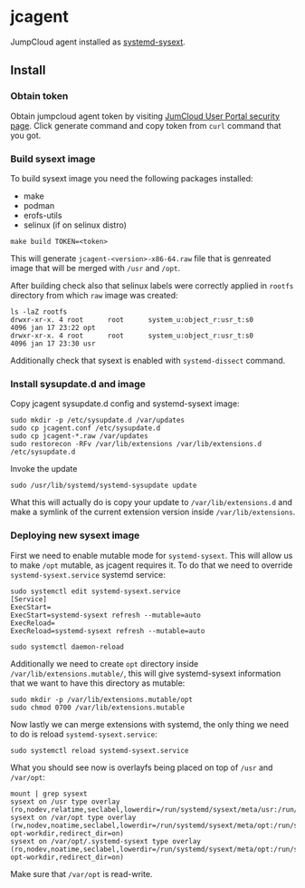# jcagent

JumpCloud agent installed as [systemd-sysext](https://www.freedesktop.org/software/systemd/man/latest/systemd-sysext.html).

## Install

### Obtain token

Obtain jumpcloud agent token by visiting [JumCloud User Portal security page](https://console.jumpcloud.com/userconsole#/security).
Click generate command and copy token from `curl` command that you got.

### Build sysext image

To build sysext image you need the following packages installed:

- make
- podman
- erofs-utils
- selinux (if on selinux distro)

```shell
make build TOKEN=<token>
```

This will generate `jcagent-<version>-x86-64.raw` file that is genreated image that will be merged with `/usr` and `/opt`.

After building check also that selinux labels were correctly applied in `rootfs` directory from which `raw` image was created:

```shell
ls -laZ rootfs
drwxr-xr-x. 4 root      root      system_u:object_r:usr_t:s0           4096 jan 17 23:22 opt
drwxr-xr-x. 4 root      root      system_u:object_r:usr_t:s0           4096 jan 17 23:30 usr
```

Additionally check that sysext is enabled with `systemd-dissect` command.

### Install sysupdate.d and image

Copy jcagent sysupdate.d config and systemd-sysext image:

```shell
sudo mkdir -p /etc/sysupdate.d /var/updates
sudo cp jcagent.conf /etc/sysupdate.d
sudo cp jcagent-*.raw /var/updates
sudo restorecon -RFv /var/lib/extensions /var/lib/extensions.d /etc/sysupdate.d
```

Invoke the update

```shell
sudo /usr/lib/systemd/systemd-sysupdate update
```

What this will actually do is copy your update to `/var/lib/extensions.d` and make a symlink of the current extension version inside `/var/lib/extensions`.

### Deploying new sysext image

First we need to enable mutable mode for `systemd-sysext`. This will allow us to make `/opt` mutable,
as jcagent requires it. To do that we need to override `systemd-sysext.service` systemd service:

```shell
sudo systemctl edit systemd-sysext.service
[Service]
ExecStart=
ExecStart=systemd-sysext refresh --mutable=auto
ExecReload=
ExecReload=systemd-sysext refresh --mutable=auto

sudo systemctl daemon-reload
```

Additionally we need to create `opt` directory inside `/var/lib/extensions.mutable/`, this will give systemd-sysext information that
we want to have this directory as mutable:

```shell
sudo mkdir -p /var/lib/extensions.mutable/opt
sudo chmod 0700 /var/lib/extensions.mutable
```

Now lastly we can merge extensions with systemd, the only thing we need to do is reload `systemd-sysext.service`:


```shell
sudo systemctl reload systemd-sysext.service
```

What you should see now is overlayfs being placed on top of `/usr` and `/var/opt`:

```shell
mount | grep sysext
sysext on /usr type overlay (ro,nodev,relatime,seclabel,lowerdir=/run/systemd/sysext/meta/usr:/run/systemd/sysext/extensions/jcagent/usr:/run/systemd/sysext/extensions/btop/usr:/usr,redirect_dir=on)
sysext on /var/opt type overlay (rw,nodev,noatime,seclabel,lowerdir=/run/systemd/sysext/meta/opt:/run/systemd/sysext/extensions/jcagent/opt:/var/opt,upperdir=/var/lib/extensions.mutable/opt,workdir=/var/lib/extensions.mutable/.systemd-opt-workdir,redirect_dir=on)
sysext on /var/opt/.systemd-sysext type overlay (ro,nodev,noatime,seclabel,lowerdir=/run/systemd/sysext/meta/opt:/run/systemd/sysext/extensions/jcagent/opt:/var/opt,upperdir=/var/lib/extensions.mutable/opt,workdir=/var/lib/extensions.mutable/.systemd-opt-workdir,redirect_dir=on)
```

Make sure that `/var/opt` is read-write.
